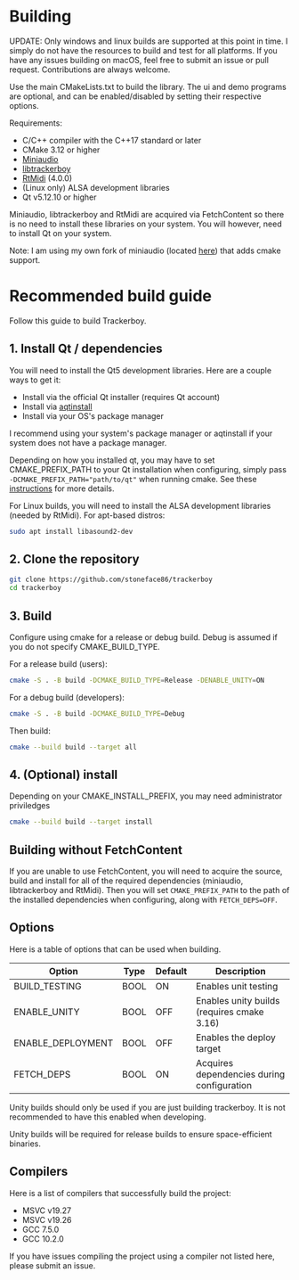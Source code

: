 # Building

UPDATE: Only windows and linux builds are supported at this point in time.
I simply do not have the resources to build and test for all platforms.
If you have any issues building on macOS, feel free to submit an issue or
pull request. Contributions are always welcome.

Use the main CMakeLists.txt to build the library. The ui and demo programs are
optional, and can be enabled/disabled by setting their respective options.

Requirements:
 * C/C++ compiler with the C++17 standard or later
 * CMake 3.12 or higher
 * [Miniaudio](https://github.com/mackron/miniaudio)
 * [libtrackerboy](https://github.com/stoneface86/libtrackerboy)
 * [RtMidi](https://github.com/thestk/rtmidi) (4.0.0)
 * (Linux only) ALSA development libraries
 * Qt v5.12.10 or higher

Miniaudio, libtrackerboy and RtMidi are acquired via FetchContent so there is no
need to install these libraries on your system. You will however, need to
install Qt on your system.

Note: I am using my own fork of miniaudio (located [here](https://github.com/stoneface86/miniaudio-cmake))
that adds cmake support.

# Recommended build guide

Follow this guide to build Trackerboy.

## 1. Install Qt / dependencies

You will need to install the Qt5 development libraries.
Here are a couple ways to get it:
 * Install via the official Qt installer (requires Qt account)
 * Install via [aqtinstall](https://github.com/miurahr/aqtinstall)
 * Install via your OS's package manager

I recommend using your system's package manager or aqtinstall if your system
does not have a package manager.

Depending on how you installed qt, you may have to set CMAKE_PREFIX_PATH to
your Qt installation when configuring, simply pass
`-DCMAKE_PREFIX_PATH="path/to/qt"` when running cmake. See these
[instructions](https://doc.qt.io/qt-5/cmake-get-started.html) for more details.

For Linux builds, you will need to install the ALSA development libraries
(needed by RtMidi). For apt-based distros:
```sh
sudo apt install libasound2-dev
```

## 2. Clone the repository

```sh
git clone https://github.com/stoneface86/trackerboy
cd trackerboy
```

## 3. Build

Configure using cmake for a release or debug build. Debug is assumed if
you do not specify CMAKE_BUILD_TYPE.

For a release build (users):
```sh
cmake -S . -B build -DCMAKE_BUILD_TYPE=Release -DENABLE_UNITY=ON
```

For a debug build (developers):
```sh
cmake -S . -B build -DCMAKE_BUILD_TYPE=Debug
```

Then build:
```sh
cmake --build build --target all
```

## 4. (Optional) install

Depending on your CMAKE_INSTALL_PREFIX, you may need administrator priviledges
```sh
cmake --build build --target install
```

## Building without FetchContent

If you are unable to use FetchContent, you will need to acquire the source,
build and install for all of the required dependencies (miniaudio, libtrackerboy
and RtMidi). Then you will set `CMAKE_PREFIX_PATH` to the path of the installed
dependencies when configuring, along with `FETCH_DEPS=OFF`.

## Options

Here is a table of options that can be used when building.

| Option            | Type | Default | Description                                         |
|-------------------|------|---------|-----------------------------------------------------|
| BUILD_TESTING     | BOOL | ON      | Enables unit testing                                |
| ENABLE_UNITY      | BOOL | OFF     | Enables unity builds (requires cmake 3.16)          |
| ENABLE_DEPLOYMENT | BOOL | OFF     | Enables the deploy target                           |
| FETCH_DEPS        | BOOL | ON      | Acquires dependencies during configuration          |

Unity builds should only be used if you are just building trackerboy. It is
not recommended to have this enabled when developing.

Unity builds will be required for release builds to ensure space-efficient
binaries.

## Compilers

Here is a list of compilers that successfully build the project:
 * MSVC v19.27
 * MSVC v19.26
 * GCC 7.5.0
 * GCC 10.2.0

If you have issues compiling the project using a compiler not listed here,
please submit an issue.
